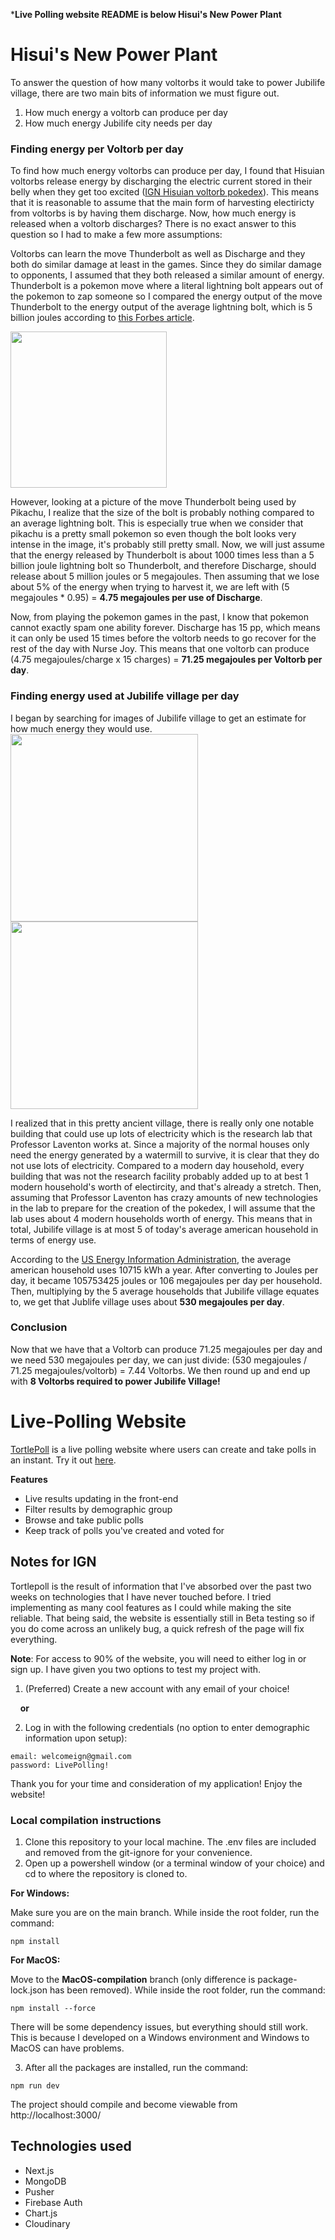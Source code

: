 ***Live Polling website README is below Hisui's New Power Plant**
# Hisui's New Power Plant
To answer the question of how many voltorbs it would take to power Jubilife village, there are two main bits of information we must figure out.
1. How much energy a voltorb can produce per day
2. How much energy Jubilife city needs per day

### Finding energy per Voltorb per day
To find how much energy voltorbs can produce per day, I found that Hisuian voltorbs release energy by discharging the electric current stored in their belly when they get too excited ([IGN Hisuian voltorb pokedex](https://www.ign.com/wikis/pokemon-legends-arceus/Hisuian_Voltorb#Hisuian_Voltorb_Pokedex_Entry)). This means that it is reasonable to assume that the main form of harvesting electiricty from voltorbs is by having them discharge. Now, how much energy is released when a voltorb discharges? There is no exact answer to this question so I had to make a few more assumptions:

Voltorbs can learn the move Thunderbolt as well as Discharge and they both do similar damage at least in the games. Since they do similar damage to opponents, I assumed that they both released a similar amount of energy. Thunderbolt is a pokemon move where a literal lightning bolt appears out of the pokemon to zap someone so I compared the energy output of the move Thunderbolt to the energy output of the average lightning bolt, which is 5 billion joules according to [this Forbes article](https://www.forbes.com/sites/statoil/2015/01/28/can-we-harvest-lightning-for-the-power-grid/?sh=4a1682571e6c).

<img src="https://static.wikia.nocookie.net/pokemonxyanime/images/d/db/Thunderbolt.png/revision/latest/scale-to-width-down/1000?cb=20140331143608" height=250>

However, looking at a picture of the move Thunderbolt being used by Pikachu, I realize that the size of the bolt is probably nothing compared to an average lightning bolt. This is especially true when we consider that pikachu is a pretty small pokemon so even though the bolt looks very intense in the image, it's probably still pretty small. Now, we will just assume that the energy released by Thunderbolt is about 1000 times less than a 5 billion joule lightning bolt so Thunderbolt, and therefore Discharge, should release about 5 million joules or 5 megajoules. Then assuming that we lose about 5% of the energy when trying to harvest it, we are left with (5 megajoules * 0.95) = **4.75 megajoules per use of Discharge**.

Now, from playing the pokemon games in the past, I know that pokemon cannot exactly spam one ability forever. Discharge has 15 pp, which means it can only be used 15 times before the voltorb needs to go recover for the rest of the day with Nurse Joy. This means that one voltorb can produce (4.75 megajoules/charge x 15 charges) = **71.25 megajoules per Voltorb per day**.

### Finding energy used at Jubilife village per day
I began by searching for images of Jubilife village to get an estimate for how much energy they would use.
<img src="https://static0.gamerantimages.com/wordpress/wp-content/uploads/2022/02/pjimage---2022-02-15T140907255.jpg" height=300>
<img src="https://i.redd.it/06i7b2roxk481.jpg" height=300>

I realized that in this pretty ancient village, there is really only one notable building that could use up lots of electricity which is the research lab that Professor Laventon works at. Since a majority of the normal houses only need the energy generated by a watermill to survive, it is clear that they do not use lots of electricity. Compared to a modern day household, every building that was not the research facility probably added up to at best 1 modern household's worth of electircity, and that's already a stretch. Then, assuming that Professor Laventon has crazy amounts of new technologies in the lab to prepare for the creation of the pokedex, I will assume that the lab uses about 4 modern households worth of energy. This means that in total, Jubilife village is at most 5 of today's average american household in terms of energy use.

According to the [US Energy Information Administration](https://www.eia.gov/tools/faqs/faq.php?id=97&t=3#:~:text=In%202020%2C%20the%20average%20annual,about%20893%20kWh%20per%20month.), the average american household uses 10715 kWh a year. After converting to Joules per day, it became 105753425 joules or 106 megajoules per day per household. Then, multiplying by the 5 average households that Jubilife village equates to, we get that Jublife village uses about **530 megajoules per day**.

### Conclusion
Now that we have that a Voltorb can produce 71.25 megajoules per day and we need 530 megajoules per day, we can just divide:
(530 megajoules / 71.25 megajoules/voltorb) = 7.44 Voltorbs. We then round up and end up with **8 Voltorbs required to power Jubilife Village!**

# Live-Polling Website

[TortlePoll](https://tortlepoll.vercel.app/) is a live polling website where users can create and take polls in an instant. Try it out [here](https://tortlepoll.vercel.app/).

**Features**
- Live results updating in the front-end
- Filter results by demographic group
- Browse and take public polls
- Keep track of polls you've created and voted for

## Notes for IGN
Tortlepoll is the result of information that I've absorbed over the past two weeks on technologies that I have never touched before. I tried implementing as many cool features as I could while making the site reliable. That being said, the website is essentially still in Beta testing so if you do come across an unlikely bug, a quick refresh of the page will fix everything.

**Note**: For access to 90% of the website, you will need to either log in or sign up. I have given you two options to test my project with.
1. (Preferred) Create a new account with any email of your choice!

&nbsp;&nbsp;&nbsp;&nbsp;**or**

2. Log in with the following credentials (no option to enter demographic information upon setup):
```
email: welcomeign@gmail.com
password: LivePolling!
```

Thank you for your time and consideration of my application! Enjoy the website!

### Local compilation instructions
1. Clone this repository to your local machine. The .env files are included and removed from the git-ignore for your convenience.
2. Open up a powershell window (or a terminal window of your choice) and cd to where the repository is cloned to.

**For Windows:**

Make sure you are on the main branch.
While inside the root folder, run the command:
```
npm install
```
**For MacOS:**

Move to the **MacOS-compilation** branch (only difference is package-lock.json has been removed). While inside the root folder, run the command:
```
npm install --force
```
There will be some dependency issues, but everything should still work. This is because I developed on a Windows environment and Windows to MacOS can have problems.

3. After all the packages are installed, run the command: 
```
npm run dev
```
The project should compile and become viewable from http://localhost:3000/

## Technologies used
- Next.js
- MongoDB
- Pusher
- Firebase Auth
- Chart.js
- Cloudinary
